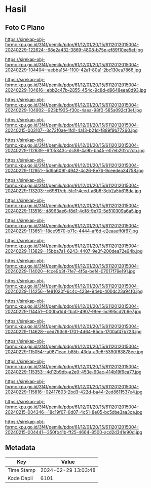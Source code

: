 # Hasil

## Foto C Plano

https://sirekap-obj-formc.kpu.go.id/3f4f/pemilu/pdpr/61/12/01/20/15/6112012015004-20240229-122624--68e2a432-3869-4808-b75e-ef89f10ee5ef.jpg

https://sirekap-obj-formc.kpu.go.id/3f4f/pemilu/pdpr/61/12/01/20/15/6112012015004-20240229-104404--aebba154-1100-42a1-80a1-2bc130ea7866.jpg

https://sirekap-obj-formc.kpu.go.id/3f4f/pemilu/pdpr/61/12/01/20/15/6112012015004-20240229-104616--ebb2c47b-2855-454c-9c8d-d9648eea0d93.jpg

https://sirekap-obj-formc.kpu.go.id/3f4f/pemilu/pdpr/61/12/01/20/15/6112012015004-20240229-104902--923bf935-f30c-4aea-98f0-585a092cf3ef.jpg

https://sirekap-obj-formc.kpu.go.id/3f4f/pemilu/pdpr/61/12/01/20/15/6112012015004-20240215-003107--3c73f0ae-1fd1-4a13-b21d-f889f9b77260.jpg

https://sirekap-obj-formc.kpu.go.id/3f4f/pemilu/pdpr/61/12/01/20/15/6112012015004-20240229-112639--6f05343c-dc88-4a9b-ba45-e07eb202c2cb.jpg

https://sirekap-obj-formc.kpu.go.id/3f4f/pemilu/pdpr/61/12/01/20/15/6112012015004-20240229-112951--5d9a609f-4942-4c26-8e76-9ceedea34758.jpg

https://sirekap-obj-formc.kpu.go.id/3f4f/pemilu/pdpr/61/12/01/20/15/6112012015004-20240229-113203--c69817eb-5fc1-4eed-a6b6-3eb2a5b618da.jpg

https://sirekap-obj-formc.kpu.go.id/3f4f/pemilu/pdpr/61/12/01/20/15/6112012015004-20240229-113516--d8963ae6-f8d1-4df8-9e70-5d510309a6a5.jpg

https://sirekap-obj-formc.kpu.go.id/3f4f/pemilu/pdpr/61/12/01/20/15/6112012015004-20240229-113651--18ce9570-b71c-4444-af6d-e2eaaeff0f67.jpg

https://sirekap-obj-formc.kpu.go.id/3f4f/pemilu/pdpr/61/12/01/20/15/6112012015004-20240229-113829--15bba7a1-6243-4407-9e3f-200dea72e94b.jpg

https://sirekap-obj-formc.kpu.go.id/3f4f/pemilu/pdpr/61/12/01/20/15/6112012015004-20240229-114020--fcce9b3f-7fe7-4f5a-bef4-07017f76e191.jpg

https://sirekap-obj-formc.kpu.go.id/3f4f/pemilu/pdpr/61/12/01/20/15/6112012015004-20240229-114256--fe81020f-6c4c-423e-94eb-400dc23a94f0.jpg

https://sirekap-obj-formc.kpu.go.id/3f4f/pemilu/pdpr/61/12/01/20/15/6112012015004-20240229-114451--000ba1d4-fba0-4907-9fee-5c995cd2b6e7.jpg

https://sirekap-obj-formc.kpu.go.id/3f4f/pemilu/pdpr/61/12/01/20/15/6112012015004-20240229-114628--ced793c9-1701-4d64-85cb-1700af47b723.jpg

https://sirekap-obj-formc.kpu.go.id/3f4f/pemilu/pdpr/61/12/01/20/15/6112012015004-20240229-115054--a0871eac-b85b-43da-a3e6-5390f63878ee.jpg

https://sirekap-obj-formc.kpu.go.id/3f4f/pemilu/pdpr/61/12/01/20/15/6112012015004-20240229-115353--4d12b9db-a2e0-453e-90ac-414b19f9ca77.jpg

https://sirekap-obj-formc.kpu.go.id/3f4f/pemilu/pdpr/61/12/01/20/15/6112012015004-20240229-115616--02417603-2bd3-422d-ba44-2ed8611537e4.jpg

https://sirekap-obj-formc.kpu.go.id/3f4f/pemilu/pdpr/61/12/01/20/15/6112012015004-20240215-004346--18c19f07-0d07-4c51-8e05-bc5dbe3aa3ca.jpg

https://sirekap-obj-formc.kpu.go.id/3f4f/pemilu/pdpr/61/12/01/20/15/6112012015004-20240215-004441--350fb41b-ff25-4664-8500-acd2d341e90d.jpg


## Metadata

| Key        | Value               |
| ---------- | ------------------- |
| Time Stamp | 2024-02-29 13:03:48 |
| Kode Dapil | 6101                |



